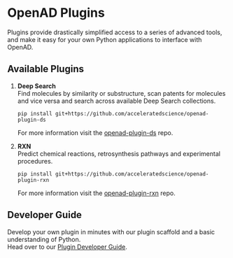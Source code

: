 # OpenAD Plugins

<!-- about_plugin -->
Plugins provide drastically simplified access to a series of advanced tools, and make it easy for your own Python applications to interface with OpenAD.
<!-- /about_plugin -->

## Available Plugins

<div class="padded-list-next"></div>

1.  **Deep Search**  
    Find molecules by similarity or substructure, scan patents for molecules and vice versa and search across available Deep Search collections.

    ```shell
    pip install git+https://github.com/acceleratedscience/openad-plugin-ds
    ```

    For more information visit the [openad-plugin-ds](https://github.com/acceleratedscience/openad-plugin-ds) repo.

2.  **RXN**  
    Predict chemical reactions, retrosynthesis pathways and experimental procedures.

    ```shell
    pip install git+https://github.com/acceleratedscience/openad-plugin-rxn
    ```
    
    For more information visit the  [openad-plugin-rxn](https://github.com/acceleratedscience/openad-plugin-rxn) repo.

## Developer Guide

Develop your own plugin in minutes with our plugin scaffold and a basic understanding of Python.  
Head over to our [Plugin Developer Guide](plugin-development/index.md).